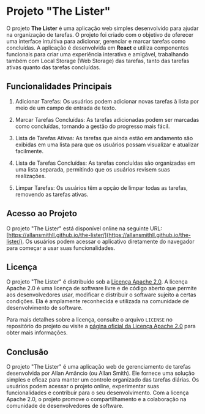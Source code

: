 # Projeto "The Lister"

O projeto **The Lister** é uma aplicação web simples desenvolvido para ajudar na organização de tarefas. O projeto foi criado com o objetivo de oferecer uma interface intuitiva para adicionar, gerenciar e marcar tarefas como concluídas. A aplicação é desenvolvida em **React** e utiliza componentes funcionais para criar uma experiência interativa e amigável, trabalhando também com Local Storage (Web Storage) das tarefas, tanto das tarefas ativas quanto das tarefas concluídas.

## Funcionalidades Principais

1. Adicionar Tarefas: Os usuários podem adicionar novas tarefas à lista por meio de um campo de entrada de texto.

2. Marcar Tarefas Concluídas: As tarefas adicionadas podem ser marcadas como concluídas, tornando a gestão do progresso mais fácil.

3. Lista de Tarefas Ativas: As tarefas que ainda estão em andamento são exibidas em uma lista para que os usuários possam visualizar e atualizar facilmente.

4. Lista de Tarefas Concluídas: As tarefas concluídas são organizadas em uma lista separada, permitindo que os usuários revisem suas realizações.

5. Limpar Tarefas: Os usuários têm a opção de limpar todas as tarefas, removendo as tarefas ativas.

## Acesso ao Projeto

O projeto "The Lister" está disponível online na seguinte URL: [https://allansmithll.github.io/the-lister/](https://allansmithll.github.io/the-lister/). Os usuários podem acessar o aplicativo diretamente do navegador para começar a usar suas funcionalidades.

## Licença

O projeto "The Lister" é distribuído sob a [Licença Apache 2.0](https://www.apache.org/licenses/LICENSE-2.0). A licença Apache 2.0 é uma licença de software livre e de código aberto que permite aos desenvolvedores usar, modificar e distribuir o software sujeito a certas condições. Ela é amplamente reconhecida e utilizada na comunidade de desenvolvimento de software.

Para mais detalhes sobre a licença, consulte o arquivo `LICENSE` no repositório do projeto ou visite a [página oficial da Licença Apache 2.0](https://www.apache.org/licenses/LICENSE-2.0) para obter mais informações.

## Conclusão

O projeto "The Lister" é uma aplicação web de gerenciamento de tarefas desenvolvida por Allan Amâncio (ou Allan Smith). Ele fornece uma solução simples e eficaz para manter um controle organizado das tarefas diárias. Os usuários podem acessar o projeto online, experimentar suas funcionalidades e contribuir para o seu desenvolvimento. Com a licença Apache 2.0, o projeto promove o compartilhamento e a colaboração na comunidade de desenvolvedores de software.
